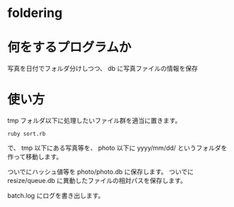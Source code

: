 foldering
=========

# 何をするプログラムか
写真を日付でフォルダ分けしつつ、 db に写真ファイルの情報を保存

# 使い方

tmp フォルダ以下に処理したいファイル群を適当に置きます。

```ruby sort.rb```

で、
tmp 以下にある写真等を、
photo 以下に yyyy/mm/dd/ というフォルダを作って移動します。

ついでにハッシュ値等を photo/photo.db に保存します。
ついでに resize/queue.db に異動したファイルの相対パスを保存します。

batch.log にログを書き出します。
